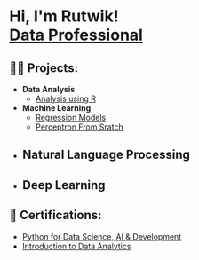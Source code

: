 <h1>Hi, I'm Rutwik! <br/><a href="https://www.linkedin.com/in/rutwikborole-ireland">Data Professional</a></h1>

<h2>👨‍💻 Projects:</h2>

- **Data Analysis**
  - [Analysis using R](https://github.com/rutwikborole/Data-Analysis)
- **Machine Learning**
  -   [Regression Models](https://github.com/rutwikborole/Machine-Learning/tree/main)
  -   [Perceptron From Sratch](https://github.com/rutwikborole/Machine-Learning/tree/main)
- **Natural Language Processing**
  - 
- **Deep Learning**
  - 
 
  
<h2>🥇 Certifications:</h2>

- [Python for Data Science, AI & Development](https://www.coursera.org/account/accomplishments/certificate/SJVET2A4E4QA)
- [Introduction to Data Analytics](https://www.coursera.org/account/accomplishments/certificate/4EEDKSJC4W4A)
